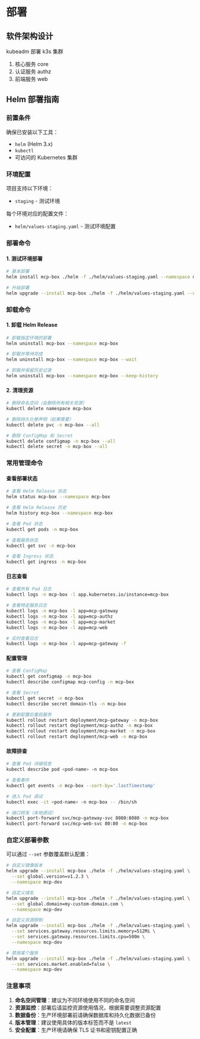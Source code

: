 # 部署

## 软件架构设计

kubeadm 部署 k3s 集群

1. 核心服务 core
2. 认证服务 authz
3. 前端服务 web

## Helm 部署指南

### 前置条件

确保已安装以下工具：
- `helm` (Helm 3.x)
- `kubectl`
- 可访问的 Kubernetes 集群

### 环境配置

项目支持以下环境：
- `staging` - 测试环境

每个环境对应的配置文件：
- `helm/values-staging.yaml` - 测试环境配置

### 部署命令

#### 1. 测试环境部署

```bash
# 基本部署
helm install mcp-box ./helm -f ./helm/values-staging.yaml --namespace mcp-box --create-namespace --timeout 600s --wait

# 升级部署
helm upgrade --install mcp-box ./helm -f ./helm/values-staging.yaml --namespace mcp-box --timeout 600s --wait
```

### 卸载命令

#### 1. 卸载 Helm Release

```bash
# 卸载指定环境的部署
helm uninstall mcp-box --namespace mcp-box

# 卸载并等待完成
helm uninstall mcp-box --namespace mcp-box --wait

# 卸载并保留历史记录
helm uninstall mcp-box --namespace mcp-box --keep-history
```

#### 2. 清理资源

```bash
# 删除命名空间（会删除所有相关资源）
kubectl delete namespace mcp-box

# 删除持久化卷声明（如果需要）
kubectl delete pvc -n mcp-box --all

# 删除 ConfigMap 和 Secret
kubectl delete configmap -n mcp-box --all
kubectl delete secret -n mcp-box --all
```

### 常用管理命令

#### 查看部署状态

```bash
# 查看 Helm Release 状态
helm status mcp-box --namespace mcp-box

# 查看 Helm Release 历史
helm history mcp-box --namespace mcp-box

# 查看 Pod 状态
kubectl get pods -n mcp-box

# 查看服务状态
kubectl get svc -n mcp-box

# 查看 Ingress 状态
kubectl get ingress -n mcp-box
```

#### 日志查看

```bash
# 查看所有 Pod 日志
kubectl logs -n mcp-box -l app.kubernetes.io/instance=mcp-box

# 查看特定服务日志
kubectl logs -n mcp-box -l app=mcp-gateway
kubectl logs -n mcp-box -l app=mcp-authz
kubectl logs -n mcp-box -l app=mcp-market
kubectl logs -n mcp-box -l app=mcp-web

# 实时查看日志
kubectl logs -n mcp-box -l app=mcp-gateway -f
```

#### 配置管理

```bash
# 查看 ConfigMap
kubectl get configmap -n mcp-box
kubectl describe configmap mcp-config -n mcp-box

# 查看 Secret
kubectl get secret -n mcp-box
kubectl describe secret domain-tls -n mcp-box

# 更新配置后重启服务
kubectl rollout restart deployment/mcp-gateway -n mcp-box
kubectl rollout restart deployment/mcp-authz -n mcp-box
kubectl rollout restart deployment/mcp-market -n mcp-box
kubectl rollout restart deployment/mcp-web -n mcp-box
```

#### 故障排查

```bash
# 查看 Pod 详细信息
kubectl describe pod <pod-name> -n mcp-box

# 查看事件
kubectl get events -n mcp-box --sort-by='.lastTimestamp'

# 进入 Pod 调试
kubectl exec -it <pod-name> -n mcp-box -- /bin/sh

# 端口转发（本地调试）
kubectl port-forward svc/mcp-gateway-svc 8080:8080 -n mcp-box
kubectl port-forward svc/mcp-web-svc 80:80 -n mcp-box
```

### 自定义部署参数

可以通过 `--set` 参数覆盖默认配置：

```bash
# 自定义镜像版本
helm upgrade --install mcp-box ./helm -f ./helm/values-staging.yaml \
  --set global.version=v1.2.3 \
  --namespace mcp-dev

# 自定义域名
helm upgrade --install mcp-box ./helm -f ./helm/values-staging.yaml \
  --set global.domain=my-custom-domain.com \
  --namespace mcp-dev

# 自定义资源限制
helm upgrade --install mcp-box ./helm -f ./helm/values-staging.yaml \
  --set services.gateway.resources.limits.memory=512Mi \
  --set services.gateway.resources.limits.cpu=500m \
  --namespace mcp-dev

# 禁用某个服务
helm upgrade --install mcp-box ./helm -f ./helm/values-staging.yaml \
  --set services.market.enabled=false \
  --namespace mcp-dev
```

### 注意事项

1. **命名空间管理**：建议为不同环境使用不同的命名空间
2. **资源监控**：部署后请监控资源使用情况，根据需要调整资源配置
3. **数据备份**：生产环境部署前请确保数据库和持久化数据已备份
4. **版本管理**：建议使用具体的版本标签而不是 `latest`
5. **安全配置**：生产环境请确保 TLS 证书和密钥配置正确

